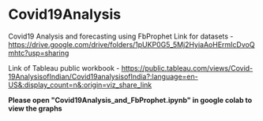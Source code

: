 # Covid19Analysis
Covid19 Analysis and forecasting using FbProphet
Link for datasets - https://drive.google.com/drive/folders/1pUKP0G5_5Mj2HyiaAoHErmIcDvoQmhtc?usp=sharing

Link of Tableau public workbook - https://public.tableau.com/views/Covid-19AnalysisofIndian/Covid19analysisofIndia?:language=en-US&:display_count=n&:origin=viz_share_link

**Please open "Covid19Analysis_and_FbProphet.ipynb" in google colab to view the graphs**
